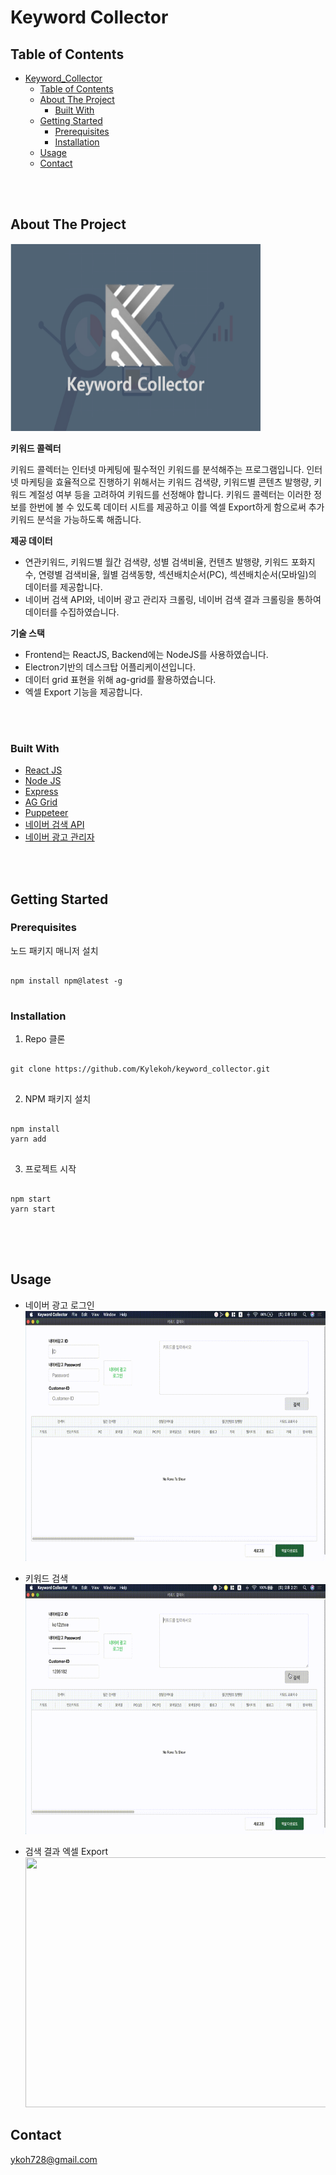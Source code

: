 # Keyword Collector

## Table of Contents

- [Keyword_Collector](#keyword-collector)
  - [Table of Contents](#table-of-contents)
  - [About The Project](#about-the-project)
    - [Built With](#built-with)
  - [Getting Started](#getting-started)
    - [Prerequisites](#prerequisites)
    - [Installation](#installation)
  - [Usage](#usage)
  - [Contact](#contact)

<br/>
<br/>

## About The Project

<img src='./Images/keyword-collector.png' width="400" height="300" margin="0 auto">

<br/>

**키워드 콜렉터**

키워드 콜렉터는 인터넷 마케팅에 필수적인 키워드를 분석해주는 프로그램입니다.
인터넷 마케팅을 효율적으로 진행하기 위해서는 키워드 검색량, 키워드별 콘텐츠 발행량, 키워드 계절성 여부 등을 고려하여 키워드를 선정해야 합니다. 키워드 콜렉터는 이러한 정보를 한번에 볼 수 있도록 데이터 시트를 제공하고 이를 엑셀 Export하게 함으로써 추가 키워드 분석을 가능하도록 해줍니다.

**제공 데이터**

- 연관키워드, 키워드별 월간 검색량, 성별 검색비율, 컨텐츠 발행량, 키워드 포화지수, 연령별 검색비율, 월별 검색동향, 섹션배치순서(PC), 섹션배치순서(모바일)의 데이터를 제공합니다.
- 네이버 검색 API와, 네이버 광고 관리자 크롤링, 네이버 검색 결과 크롤링을 통하여 데이터를 수집하였습니다.

**기술 스택**

- Frontend는 ReactJS, Backend에는 NodeJS를 사용하였습니다.
- Electron기반의 데스크탑 어플리케이션입니다.
- 데이터 grid 표현을 위해 ag-grid를 활용하였습니다.
- 엑셀 Export 기능을 제공합니다.

<br/>
<br/>

### Built With

- [React JS](https://ko.reactjs.org/)
- [Node JS](https://nodejs.org/ko/)
- [Express](https://expressjs.com/ko/)
- [AG Grid](https://www.ag-grid.com/)
- [Puppeteer](https://github.com/puppeteer/puppeteer)
- [네이버 검색 API](https://naver.github.io/searchad-apidoc/#/guides)
- [네이버 광고 관리자](https://searchad.naver.com/)

<br/>
<br/>

## Getting Started

### Prerequisites

노드 패키지 매니저 설치

<pre>
<code>
npm install npm@latest -g
</code>
</pre>

### Installation

1. Repo 클론
<pre>
<code>
git clone https://github.com/Kylekoh/keyword_collector.git
</code>
</pre>

2. NPM 패키지 설치
<pre>
<code>
npm install
yarn add
</code>
</pre>

3. 프로젝트 시작
<pre>
<code>
npm start
yarn start
</code>
</pre>

<br/>
<br/>

## Usage

- 네이버 광고 로그인<br/>
  <img src='./Images/login.gif' width="600" height="400" margin="0 auto">
  <br/>

- 키워드 검색<br/>
  <img src='./Images/search.gif' width="600" height="400" margin="0 auto">
  <br/>

- 검색 결과 엑셀 Export<br/>
  <img src='./Images/excel.gif' width="600" height="400" margin="0 auto">

## Contact

<ykoh728@gmail.com>
